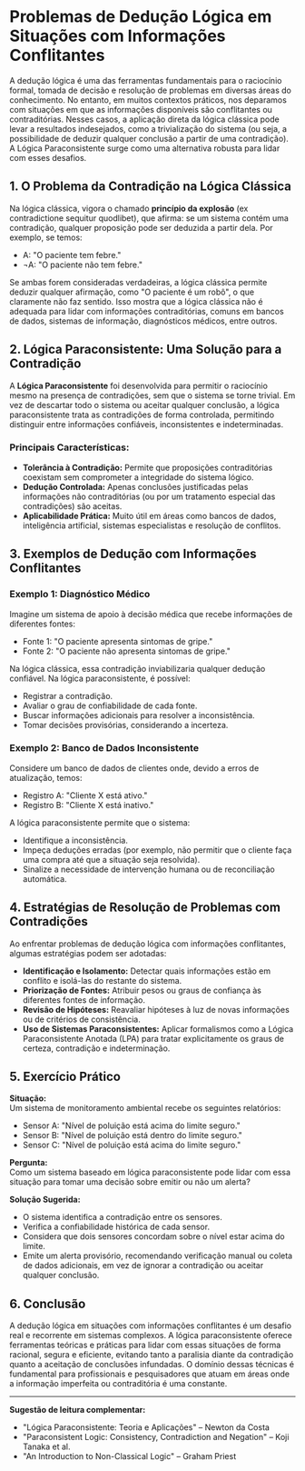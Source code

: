 # Problemas de Dedução Lógica em Situações com Informações Conflitantes

A dedução lógica é uma das ferramentas fundamentais para o raciocínio formal, tomada de decisão e resolução de problemas em diversas áreas do conhecimento. No entanto, em muitos contextos práticos, nos deparamos com situações em que as informações disponíveis são conflitantes ou contraditórias. Nesses casos, a aplicação direta da lógica clássica pode levar a resultados indesejados, como a trivialização do sistema (ou seja, a possibilidade de deduzir qualquer conclusão a partir de uma contradição). A Lógica Paraconsistente surge como uma alternativa robusta para lidar com esses desafios.

## 1. O Problema da Contradição na Lógica Clássica

Na lógica clássica, vigora o chamado **princípio da explosão** (ex contradictione sequitur quodlibet), que afirma: se um sistema contém uma contradição, qualquer proposição pode ser deduzida a partir dela. Por exemplo, se temos:

- A: "O paciente tem febre."
- ¬A: "O paciente não tem febre."

Se ambas forem consideradas verdadeiras, a lógica clássica permite deduzir qualquer afirmação, como "O paciente é um robô", o que claramente não faz sentido. Isso mostra que a lógica clássica não é adequada para lidar com informações contraditórias, comuns em bancos de dados, sistemas de informação, diagnósticos médicos, entre outros.

## 2. Lógica Paraconsistente: Uma Solução para a Contradição

A **Lógica Paraconsistente** foi desenvolvida para permitir o raciocínio mesmo na presença de contradições, sem que o sistema se torne trivial. Em vez de descartar todo o sistema ou aceitar qualquer conclusão, a lógica paraconsistente trata as contradições de forma controlada, permitindo distinguir entre informações confiáveis, inconsistentes e indeterminadas.

### Principais Características:

- **Tolerância à Contradição:** Permite que proposições contraditórias coexistam sem comprometer a integridade do sistema lógico.
- **Dedução Controlada:** Apenas conclusões justificadas pelas informações não contraditórias (ou por um tratamento especial das contradições) são aceitas.
- **Aplicabilidade Prática:** Muito útil em áreas como bancos de dados, inteligência artificial, sistemas especialistas e resolução de conflitos.

## 3. Exemplos de Dedução com Informações Conflitantes

### Exemplo 1: Diagnóstico Médico

Imagine um sistema de apoio à decisão médica que recebe informações de diferentes fontes:

- Fonte 1: "O paciente apresenta sintomas de gripe."
- Fonte 2: "O paciente não apresenta sintomas de gripe."

Na lógica clássica, essa contradição inviabilizaria qualquer dedução confiável. Na lógica paraconsistente, é possível:

- Registrar a contradição.
- Avaliar o grau de confiabilidade de cada fonte.
- Buscar informações adicionais para resolver a inconsistência.
- Tomar decisões provisórias, considerando a incerteza.

### Exemplo 2: Banco de Dados Inconsistente

Considere um banco de dados de clientes onde, devido a erros de atualização, temos:

- Registro A: "Cliente X está ativo."
- Registro B: "Cliente X está inativo."

A lógica paraconsistente permite que o sistema:

- Identifique a inconsistência.
- Impeça deduções erradas (por exemplo, não permitir que o cliente faça uma compra até que a situação seja resolvida).
- Sinalize a necessidade de intervenção humana ou de reconciliação automática.

## 4. Estratégias de Resolução de Problemas com Contradições

Ao enfrentar problemas de dedução lógica com informações conflitantes, algumas estratégias podem ser adotadas:

- **Identificação e Isolamento:** Detectar quais informações estão em conflito e isolá-las do restante do sistema.
- **Priorização de Fontes:** Atribuir pesos ou graus de confiança às diferentes fontes de informação.
- **Revisão de Hipóteses:** Reavaliar hipóteses à luz de novas informações ou de critérios de consistência.
- **Uso de Sistemas Paraconsistentes:** Aplicar formalismos como a Lógica Paraconsistente Anotada (LPA) para tratar explicitamente os graus de certeza, contradição e indeterminação.

## 5. Exercício Prático

**Situação:**  
Um sistema de monitoramento ambiental recebe os seguintes relatórios:

- Sensor A: "Nível de poluição está acima do limite seguro."
- Sensor B: "Nível de poluição está dentro do limite seguro."
- Sensor C: "Nível de poluição está acima do limite seguro."

**Pergunta:**  
Como um sistema baseado em lógica paraconsistente pode lidar com essa situação para tomar uma decisão sobre emitir ou não um alerta?

**Solução Sugerida:**  
- O sistema identifica a contradição entre os sensores.
- Verifica a confiabilidade histórica de cada sensor.
- Considera que dois sensores concordam sobre o nível estar acima do limite.
- Emite um alerta provisório, recomendando verificação manual ou coleta de dados adicionais, em vez de ignorar a contradição ou aceitar qualquer conclusão.

## 6. Conclusão

A dedução lógica em situações com informações conflitantes é um desafio real e recorrente em sistemas complexos. A lógica paraconsistente oferece ferramentas teóricas e práticas para lidar com essas situações de forma racional, segura e eficiente, evitando tanto a paralisia diante da contradição quanto a aceitação de conclusões infundadas. O domínio dessas técnicas é fundamental para profissionais e pesquisadores que atuam em áreas onde a informação imperfeita ou contraditória é uma constante.

---

**Sugestão de leitura complementar:**  
- "Lógica Paraconsistente: Teoria e Aplicações" – Newton da Costa  
- "Paraconsistent Logic: Consistency, Contradiction and Negation" – Koji Tanaka et al.  
- "An Introduction to Non-Classical Logic" – Graham Priest